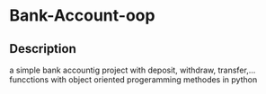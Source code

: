# Bank-Account-oop
## Description
a simple bank accountig project with deposit, withdraw, transfer,... funcctions with object oriented progeramming methodes in python 
